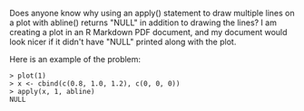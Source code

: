 Does anyone know why using an apply() statement to draw multiple lines on a plot with abline() returns "NULL" in addition to drawing the lines?  I am creating a plot in an R Markdown PDF document, and my document would look nicer if it didn't have "NULL" printed along with the plot.  

Here is an example of the problem:

```
> plot(1)
> x <- cbind(c(0.8, 1.0, 1.2), c(0, 0, 0))
> apply(x, 1, abline)
NULL
```
